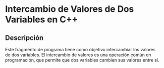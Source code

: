 # Intercambio de Valores de Dos Variables en C++

## Descripción

Este fragmento de programa tiene como objetivo intercambiar los valores de dos variables.
El intercambio de valores es una operación común en programación, que permite que dos variables cambien sus valores entre sí.


